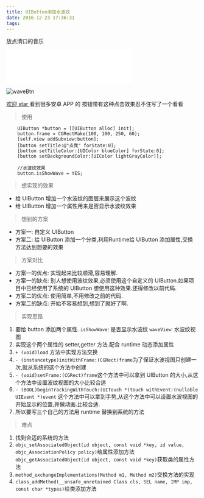 ```yaml
---
title: UIButton添加水波纹
date: 2016-12-23 17:36:31
tags:
---
```

放点清口的音乐
<iframe frameborder="no" border="0" marginwidth="0" marginheight="0" width=330 height=86 src="//music.163.com/outchain/player?type=2&id=444706499&auto=0&height=66"></iframe>

![waveBtn](http://7xtc4k.com1.z0.glb.clouddn.com/waveBtn-1.gif)

[欢迎 star ](https://github.com/maker997/MKWaveButton)
 看到很多安卓 APP 的 按钮带有这种点击效果忍不住写了一个看看
 
<!---more--->

>使用


```
    UIButton *button = [[UIButton alloc] init];
    button.frame = CGRectMake(100, 100, 250, 60);
    [self.view addSubview:button];
    [button setTitle:@"点我" forState:0];
    [button setTitleColor:[UIColor blueColor] forState:0];
    [button setBackgroundColor:[UIColor lightGrayColor]];
    
    //水波纹效果
    button.isShowWave = YES;

```

>想实现的效果

*  给 UIButton 增加一个水波纹的图层来展示这个波纹
*  给 UIButton 增加一个属性用来是否显示水波纹效果

>想到的方案

* 方案一: 自定义 UIButton
* 方案二: 给 UIButton 添加一个分类,利用Runtime给 UIButton 添加属性,交换方法达到想要的效果

>方案对比
 
*  方案一的优点: 实现起来比较顺滑,容易理解.
*  方案一的缺点: 别人想使用波纹效果,必须使用这个自定义的 UIButton.如果项目中已经使用了系统的 UIButton 想使用这种效果.还得修改以前代码.
*  方案二的优点: 使用简单,不用修改之前的代码.
*  方案二的缺点: 开始不容易想到,想到了就好了啊.

>实现思路

1. 要给 button 添加两个属性. 
`isShowWave`: 是否显示水波纹
`waveView`: 水波纹视图
2. 实现这个两个属性的 setter,getter 方法.配合 runtime 动态添加属性
3. `+ (void)load` 方法中实现方法交换
4. `- (instancetype)initWithFrame:(CGRect)frame`为了保证水波视图只创建一次,就从系统的这个方法中创建
5. `- (void)setFrame:(CGRect)frame`这个方法中可以拿到 UIButton 的大小,从这个方法中设置波纹视图的大小比较合适
6. `- (BOOL)beginTrackingWithTouch:(UITouch *)touch withEvent:(nullable UIEvent *)event` 这个方法中可以拿到手势,从这个方法中可以设置水波视图的开始显示的位置,并做动画.比较合适.
7. 所以要写三个自己的方法用 runtime 替换到系统的方法

>难点

 1. 找到合适的系统的方法
 2. `objc_setAssociatedObject(id object, const void *key, id value, objc_AssociationPolicy policy)`给属性添加方法
    `objc_getAssociatedObject(id object, const void *key)`获取类的属性方法
 3. `method_exchangeImplementations(Method m1, Method m2)`交换方法的实现
 4. `class_addMethod(__unsafe_unretained Class cls, SEL name, IMP imp, const char *types)`给类添加方法
 
 
 




